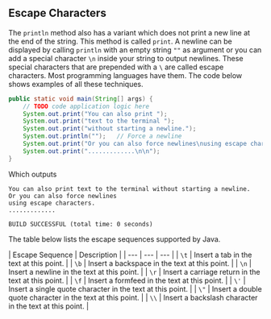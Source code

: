 ## Escape Characters

The `println` method also has a variant which does not print a new line at the end of the string.
This method is called `print`. A newline can be displayed by
calling `println` with an empty string `""` as argument or you can add a special character `\n` inside your string
to output newlines. These special characters that are prepended with a `\` are called escape characters. Most programming languages have them. The code below shows examples of all these techniques.

```java
public static void main(String[] args) {
    // TODO code application logic here
    System.out.print("You can also print ");
    System.out.print("text to the terminal ");
    System.out.print("without starting a newline.");
    System.out.println("");   // Force a newline
    System.out.print("Or you can also force newlines\nusing escape characters.\n");
    System.out.print(".............\n\n");
}
```

Which outputs

```text
You can also print text to the terminal without starting a newline.
Or you can also force newlines
using escape characters.
.............

BUILD SUCCESSFUL (total time: 0 seconds)
```

The table below lists the escape sequences supported by Java.

| Escape Sequence | Description |
| --- | --- | --- |
| `\t` | Insert a tab in the text at this point. |
| `\b` | Insert a backspace in the text at this point. |
| `\n` | Insert a newline in the text at this point. |
| `\r` | Insert a carriage return in the text at this point. |
| `\f` | Insert a formfeed in the text at this point. |
| `\'` | Insert a single quote character in the text at this point. |
| `\"` | Insert a double quote character in the text at this point. |
| `\\` | Insert a backslash character in the text at this point. |